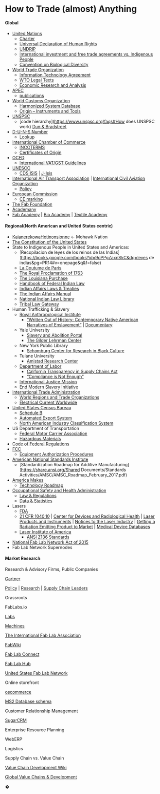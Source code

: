 # **How to Trade \(almost\) Anything**

#### **Global**

* [United Nations](http://www.un.org/en/index.html)
  * [Charter](http://www.un.org/en/charter-united-nations/index.html)
  * [Universal Declaration of Human Rights](http://www.un.org/en/universal-declaration-human-rights/index.html)
  * [UNDRIP](https://www.un.org/development/desa/indigenouspeoples/declaration-on-the-rights-of-indigenous-peoples.html)
  * [International investment and free trade agreements vs. Indigenous People](https://www.culturalsurvival.org/sites/default/files/media/report_on_investments_vtc_1.pdf)
  * [Convention on Biological Diversity](https://www.cbd.int/convention/text/default.shtml)
* [World Trade Organization](https://www.wto.org/)
  * [Information Technology Agreement](https://www.wto.org/english/tratop_e/inftec_e/inftec_e.htm#top)
  * [WTO Legal Texts](https://www.wto.org/english/docs_e/legal_e/legal_e.htm)
  * [Economic Research and Analysis](https://www.wto.org/english/res_e/reser_e/reser_e.htm)
* [APEC](https://www.apec.org/)
  * [publications](http://publications.apec.org/)
* [World Customs Organization](http://www.wcoomd.org/en.aspx)
  * [Harmonized System Database](http://www.wcoomd.org/en/online-services/hs-online.aspx)
  * [Origin – Instruments and Tools](http://www.wcoomd.org/en/topics/origin/instrument-and-tools.aspx)
* [UNSPSC](https://www.unspsc.org/)
  * [code hierarchy](https://www.unspsc.org/faqs#How does UNSPSC work) [Dun & Bradstreet](http://www.dnb.com/about-us/company/history.html)
* [D-U-N-S Number](http://www.dnb.com/duns-number.html)
  * [Lookup](http://www.dnb.com/duns-number/lookup.html)
* [International Chamber of Commerce](https://iccwbo.org/)
  * [INCOTERMS](https://iccwbo.org/resources-for-business/incoterms-rules/)
  * [Certificates of Origin](https://iccwbo.org/resources-for-business/certificates-of-origin/)
* [OCED](http://www.oecd.org/about/)
  * [International VAT/GST Guidelines](http://www.oecd.org/ctp/consumption/international-vat-gst-guidelines.htm)
* [UNESCO](http://en.unesco.org/)
  * [CDS ISIS](http://portal.unesco.org/ci/en/ev.php-URL_ID=2071&URL_DO=DO_TOPIC&URL_SECTION=201.html) \| [J-Isis](https://kenai.com/projects/j-isis)
* [International Air Transport Association](http://www.iata.org/about/pages/index.aspx) \| [International Civil Aviation Organization](http://www.icao.int/Pages/default.aspx)
  * [Policy](http://www.iata.org/policy/Pages/default.aspx)
* [European Commission](https://ec.europa.eu/commission/index_en)
  * [CE marking](http://ec.europa.eu/growth/single-market/ce-marking/)
* [The Fab Foundation](http://www.fabfoundation.org/)
* [Academany](http://docs.academany.org/)
* [Fab Academy](http://fabacademy.org/) \| [Bio Academy](http://bio.academany.org/) \| [Textile Academy](http://fabtextiles.org/tag/academany/)

#### **Regional\(North American and United States centric\)**

* [Kaianerekowa](http://www.ganienkeh.net/thelaw.html)[Hotinonsionne](http://www.ganienkeh.net/thelaw.html) ← Mohawk Nation
* [The Constitution of the United States](https://www.archives.gov/founding-docs/constitution-transcript)
* State to Indigenous People in United States and Americas:
  * [Recopilacion de leyes de los reinos de las Indias](https://books.google.com/books?id=9oPPgZaxnSkC&dq=leyes de indias&pg=PR14#v=onepage&q&f=false)
  * [La Coutume de Paris](http://www.jstor.org/stable/4232727)
  * [The Royal Proclamation of 1763](http://www.ushistory.org/us/9a.asp)
  * [The Louisiana Purchase](https://www.archives.gov/exhibits/american_originals/louistxt.html)
  * [Handbook of Federal Indian Law](http://thorpe.ou.edu/cohen.html)
  * [Indian Affairs Laws & Treaties](http://digital.library.okstate.edu/Kappler/)
  * [The Indian Affairs Manual](https://www.bia.gov/WhatWeDo/Knowledge/Directives/IAM/index.htm)
  * [National Indian Law Library](http://www.narf.org/nill/index.html)
  * [Tribal Law Gateway](http://www.narf.org/nill/triballaw/index.html)
* Human Trafficking & Slavery
  * [Royal Anthropological Institute](https://www.therai.org.uk/)
    * [“](http://www.academia.edu/323423/Written_Out_of_History_Contemporary_Native_American_Narratives_of_Enslavement)[Written Out of History: Contemporary Native American Narratives of Enslavement”](http://www.academia.edu/323423/Written_Out_of_History_Contemporary_Native_American_Narratives_of_Enslavement) \| [Documentary](http://www.simolab-creativeav.co.uk/portfolio/item/written-out-of-history/)
  * Yale University
    * [Slavery and Abolition Portal](http://slavery.yale.edu/about/methodology)
    * [The Gilder Lehrman Center](http://glc.yale.edu/)
  * New York Public Library
    * [Schomburg Center for Research in Black Culture](https://www.nypl.org/locations/schomburg)
  * Tulane University
    * [Amistad Research Center](http://www.amistadresearchcenter.org/)
  * [Department of Labor](https://www.dol.gov/)
    * [California Transparency in Supply Chains Act](https://www.dol.gov/ilab/child-forced-labor/California-Transparency-in-Supply-Chains-Act.htm)
    * [“](http://www.verite.org/wp-content/uploads/2016/11/VTE_WhitePaper_California_Bill657FINAL5.pdf)[Compliance is Not Enough](http://www.verite.org/wp-content/uploads/2016/11/VTE_WhitePaper_California_Bill657FINAL5.pdf)[”](http://www.verite.org/wp-content/uploads/2016/11/VTE_WhitePaper_California_Bill657FINAL5.pdf)
  * [International Justice Mission](https://www.ijm.org/who-we-are)
  * [End Modern Slavery Initiative](https://freedomcommons.ijm.org/action-alert/end-modern-slavery-initiative)
* [International Trade Administration](http://trade.gov/)
  * [World Regions and Trade Organizations](http://www.trade.gov/mas/ian/referenceinfo/tg_ian_001874.asp)
  * [Electrical Current Worldwide](http://www.trade.gov/mas/ian/ECW/all.html)
* [United States Census Bureau](https://www.census.gov/foreign-trade/index.html)
  * [Schedule B](https://www.census.gov/foreign-trade/schedules/b/index.html)
  * [Automated Export System](https://www.census.gov/foreign-trade/aes/index.html)
  * [North American Industry Classification System](https://www.census.gov/eos/www/naics/)
* US Department of Transportation
  * [Federal Motor Carrier Association](https://www.fmcsa.dot.gov/)
  * [Hazardous Materials](https://www.fmcsa.dot.gov/regulations/hazardous-materials)
* [Code of Federal Regulations](http://www.ecfr.gov/cgi-bin/ECFR?page=browse)
* [FCC](https://www.fcc.gov/about/overview)
  * [Equipment Authorization Procedures](https://www.fcc.gov/general/equipment-authorization-procedures)
* [American National Standards Institute](https://www.ansi.org/)
  * [Standardization Roadmap for Additive Manufacturing](https://share.ansi.org/Shared Documents/Standards Activities/AMSC/AMSC_Roadmap_February_2017.pdf)
* [America Makes](https://www.americamakes.us/)
  * [Technology Roadmap](https://www.americamakes.us/images/publicdocs/America_Makes_Technology_Roadmap_v2_PUBLIC_080415.pdf)
* [Occupational Safety and Health Administration](https://www.osha.gov/)
  * [Law & Regulations](https://www.osha.gov/law-regs.html)
  * [Data & Statistics](https://www.osha.gov/oshstats/index.html)
* Lasers
  * [FDA](https://www.fda.gov/)
  * [21 CFR 1040.10](http://www.ecfr.gov/cgi-bin/text-idx?SID=a7dc438db21026b83a4cfd2ce86848d6&mc=true&node=se21.8.1040_110&rgn=div8) \| [Center for Devices and Radiological Health](https://www.fda.gov/AboutFDA/CentersOffices/OfficeofMedicalProductsandTobacco/CDRH/) \| [Laser Products and Instruments](https://www.fda.gov/radiation-emittingproducts/radiationemittingproductsandprocedures/homebusinessandentertainment/laserproductsandinstruments/default.htm) \| [Notices to the Laser Industry](https://www.fda.gov/Radiation-EmittingProducts/RadiationEmittingProductsandProcedures/HomeBusinessandEntertainment/LaserProductsandInstruments/ucm116422.htm) \| [Getting a Radiation Emitting Product to Market](https://www.fda.gov/Radiation-EmittingProducts/ElectronicProductRadiationControlProgram/GettingaProducttoMarket/default.htm) \| [Medical Device Databases](https://www.fda.gov/MedicalDevices/DeviceRegulationandGuidance/Databases/default.htm)
  * [Laser Institute of America](https://www.lia.org/)
    * [ANSI Z136 Standards](https://www.lia.org/publications/ansi)
* [National Fab Lab Network Act of 2015](https://www.congress.gov/bill/114th-congress/house-bill/1622)
* Fab Lab Network Supernodes

#### **Market Research**

Research & Advisory Firms, Public Companies

[Gartner](http://www.gartner.com/technology/about.jsp)

[Policy](http://www.gartner.com/technology/about/policies/guidelines_ov.jsp) \| [Research](http://www.gartner.com/technology/research.jsp) \| [Supply Chain Leaders](http://www.gartner.com/imagesrv/pdf/gartner_eup_supplychainleaders_productcard.pdf)

Grassroots

FabLabs.io

[Labs](https://www.fablabs.io/labs)

[Machines](https://www.fablabs.io/machines)

[The International Fab Lab Association](http://empty-ice-3260.herokuapp.com/)

[FabWiki](http://wiki.fablab.is/wiki/Main_Page)

[Fab Lab Connect](http://www.fablabconnect.com/)

[Fab Lab Hub](http://fablabhub.org/)

[United States Fab Lab Network](http://usfln.org/)

Online storefront

[oscommerce](https://www.oscommerce.com/)

[MS2 Database schema](http://addons.oscommerce.com/info/3853)

Customer Relationship Management

[SugarCRM](https://www.sugarcrm.com/)

Enterprise Resource Planning

WebERP

Logistics

Supply Chain vs. Value Chain

[Value Chain Development Wiki](https://www.microlinks.org/good-practice-center/value-chain-wiki)

[Global Value Chains & Development](http://www.cggc.duke.edu/projects/gvc.php)

�

